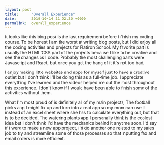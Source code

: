 ```yaml
---
layout: post
title:      "Overall Experience"
date:       2019-10-14 21:52:26 +0000
permalink:  overall_experience
---
```



It looks like this blog post is the last requirement before I finish my coding course. To be honest I am the worst at writing blog posts, but I did enjoy all the coding activities and projects for Flatiron School. My favorite part is usually the HTML/CSS part of the projects because I like to be creative and see the changes as I code. Probably the most challenging parts were Javascript and React, but once you get the hang of it it's not too bad. 

I enjoy making little websites and apps for myself just to have a creative outlet but I don't think I'll be doing this as a full-time job. I appreciate everything I've learned and the videos helped me out the most throughout this experience. I don't know if I would have been able to finish some of the activities without them. 

What I'm most proud of is definitely all of my main projects, The football picks app I might fix up and turn into a real app so my mom can use it instead of an excel sheet where she has to calculate everything out, but that is to be decided. The watering plants app I personally think is the coolest idea but I don't think I'd have the mechanics behind it anytime soon. I'd say if I were to make a new app project, I'd do another one related to my sales job to try and streamline some of those processes so that inputting fax and email orders is more efficient. 


